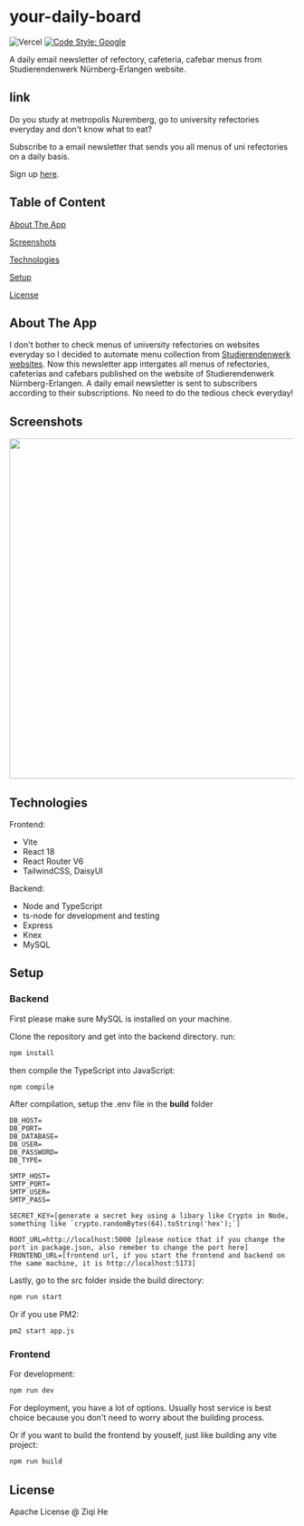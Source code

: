 # your-daily-board
![Vercel](https://vercelbadge.vercel.app/api/iheziqi/your-daily-board)
[![Code Style: Google](https://img.shields.io/badge/code%20style-google-blueviolet.svg)](https://github.com/google/gts)

A daily email newsletter of refectory, cafeteria, cafebar menus from Studierendenwerk Nürnberg-Erlangen website.

## link

Do you study at metropolis Nuremberg, go to university refectories everyday and don't know what to eat? 

Subscribe to a email newsletter that sends you all menus of uni refectories on a daily basis.

Sign up [here](yourdailyboard.vercel.app).

## Table of Content

[About The App](#about-the-app)

[Screenshots](#screenshots)

[Technologies](#technologies)

[Setup](#setup)

[License](#license)

## About The App

I don't bother to check menus of university refectories on websites everyday so I decided to automate menu collection from [Studierendenwerk websites](https://www.werkswelt.de/index.php).
Now this newsletter app intergates all menus of refectories, cafeterias and cafebars published on the website of Studierendenwerk Nürnberg-Erlangen.
A daily email newsletter is sent to subscribers according to their subscriptions. No need to do the tedious check everyday!

## Screenshots
<img src="https://github.com/iheziqi/your-daily-board/assets/52439236/1e6c8eb5-7f49-4f55-9440-3beecfafbbb5" style="height: 600px"/>

## Technologies
Frontend: 
- Vite
- React 18
- React Router V6
- TailwindCSS, DaisyUI


Backend:
- Node and TypeScript
- ts-node for development and testing
- Express
- Knex
- MySQL

## Setup
### Backend
First please make sure MySQL is installed on your machine.

Clone the repository and get into the backend directory.
run:

```bash
npm install
```

then compile the TypeScript into JavaScript:

```bash
npm compile
```

After compilation, setup the .env file in the **build** folder

```text
DB_HOST=
DB_PORT=
DB_DATABASE=
DB_USER=
DB_PASSWORD=
DB_TYPE=

SMTP_HOST=
SMTP_PORT=
SMTP_USER=
SMTP_PASS=

SECRET_KEY=[generate a secret key using a libary like Crypto in Node, something like `crypto.randomBytes(64).toString('hex');`]

ROOT_URL=http://localhost:5000 [please notice that if you change the port in package.json, also remeber to change the port here]
FRONTEND_URL=[frontend url, if you start the frontend and backend on the same machine, it is http://localhost:5173]
```

Lastly, go to the src folder inside the build directory:

```bash
npm run start
```

Or if you use PM2:

```bash
pm2 start app.js
```

### Frontend
For development:

```bash
npm run dev
```

For deployment, you have a lot of options. Usually host service is best choice because you don't need to worry about the building process.

Or if you want to build the frontend by youself, just like building any vite project:

```bash
npm run build
```

## License
Apache License @ Ziqi He

